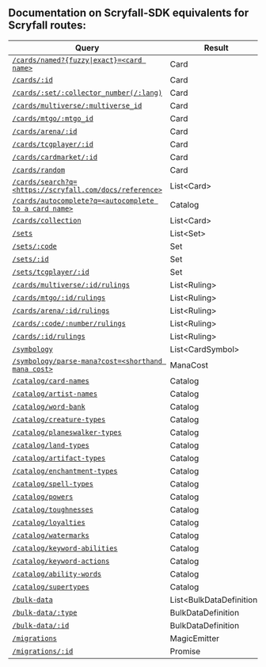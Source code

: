 ## Documentation on Scryfall-SDK equivalents for Scryfall routes:

| Query | Result |
| --- | --- |
| [`/cards/named?{fuzzy\|exact}=<card name>`](./DOCUMENTATION.md#cardsbyname-name-string-fuzzy--false-promisecard-) | Card |
| [`/cards/:id`](./DOCUMENTATION.md#cardsbyid-id-string-promisecard-) | Card |
| [`/cards/:set/:collector_number(/:lang)`](./DOCUMENTATION.md#cardsbyset-setcode-string-collectorid-number-lang-string-promisecard-) | Card |
| [`/cards/multiverse/:multiverse_id`](./DOCUMENTATION.md#cardsbymultiverseid-id-number-promisecard-) | Card |
| [`/cards/mtgo/:mtgo_id`](./DOCUMENTATION.md#cardsbymtgoid-id-number-promisecard-) | Card |
| [`/cards/arena/:id`](./DOCUMENTATION.md#cardsbyarenaid-id-number-promisecard-) | Card |
| [`/cards/tcgplayer/:id`](./DOCUMENTATION.md#cardsbytcgplayerid-id-number-promisecard-) | Card |
| [`/cards/cardmarket/:id`](./DOCUMENTATION.md#cardsbycardmarketid-id-number-promisecard-) | Card |
| [`/cards/random`](./DOCUMENTATION.md#cardsrandom-id-number-promisecard-) | Card |
| [`/cards/search?q=<https://scryfall.com/docs/reference>`](./DOCUMENTATION.md#cardssearch-query-string-magicemittercard-) | List\<Card\> |
| [`/cards/autocomplete?q=<autocomplete to a card name>`](./DOCUMENTATION.md#cardsautocompletename-name-string-promisestring-) | Catalog |
| [`/cards/collection`](./DOCUMENTATION.md#cardscollection-collection-cardidentifier-magicemittercard-) | List\<Card\> |
| [`/sets`](./DOCUMENTATION.md#setsall--promiseset-) | List\<Set\> |
| [`/sets/:code`](./DOCUMENTATION.md#setsbycode-code-string-promiseset-) | Set |
| [`/sets/:id`](./DOCUMENTATION.md#setsbyid-id-string-promiseset-) | Set |
| [`/sets/tcgplayer/:id`](./DOCUMENTATION.md#setsbytcgplayerid-id-number-promiseset-) | Set |
| [`/cards/multiverse/:id/rulings`](./DOCUMENTATION.md#rulingsbymultiverseid-id-number-promiseruling-) | List\<Ruling\> |
| [`/cards/mtgo/:id/rulings`](./DOCUMENTATION.md#rulingsbymtgoid-id-number-promiseruling-) | List\<Ruling\> |
| [`/cards/arena/:id/rulings`](./DOCUMENTATION.md#rulingsbyarenaid-id-number-promiseruling-) | List\<Ruling\> |
| [`/cards/:code/:number/rulings`](./DOCUMENTATION.md#rulingsbyset-code-string-collectornumber-string--number-promiseruling-) | List\<Ruling\> |
| [`/cards/:id/rulings`](./DOCUMENTATION.md#rulingsbyid-id-string-promiseruling-) | List\<Ruling\> |
| [`/symbology`](./DOCUMENTATION.md#symbologyall--promisecardsymbol-) | List\<CardSymbol\> |
| [`/symbology/parse-mana?cost=<shorthand mana cost>`](./DOCUMENTATION.md#symbologyparsemana-mana-string-promisemanacost-) | ManaCost |
| [`/catalog/card-names`](./DOCUMENTATION.md#catalogcardnames--promisestring-) | Catalog |
| [`/catalog/artist-names`](./DOCUMENTATION.md#catalogartistnames--promisestring-) | Catalog |
| [`/catalog/word-bank`](./DOCUMENTATION.md#catalogwordbank--promisestring-) | Catalog |
| [`/catalog/creature-types`](./DOCUMENTATION.md#catalogcreaturetypes--promisestring-) | Catalog |
| [`/catalog/planeswalker-types`](./DOCUMENTATION.md#catalogplaneswalkertypes--promisestring-) | Catalog |
| [`/catalog/land-types`](./DOCUMENTATION.md#cataloglandtypes--promisestring-) | Catalog |
| [`/catalog/artifact-types`](./DOCUMENTATION.md#catalogartifacttypes--promisestring-) | Catalog |
| [`/catalog/enchantment-types`](./DOCUMENTATION.md#catalogenchantmenttypes--promisestring-) | Catalog |
| [`/catalog/spell-types`](./DOCUMENTATION.md#catalogspelltypes--promisestring-) | Catalog |
| [`/catalog/powers`](./DOCUMENTATION.md#catalogpowers--promisestring-) | Catalog |
| [`/catalog/toughnesses`](./DOCUMENTATION.md#catalogtoughnesses--promisestring-) | Catalog |
| [`/catalog/loyalties`](./DOCUMENTATION.md#catalogloyalties--promisestring-) | Catalog |
| [`/catalog/watermarks`](./DOCUMENTATION.md#catalogwatermarks--promisestring-) | Catalog |
| [`/catalog/keyword-abilities`](./DOCUMENTATION.md#catalogwatermarks--promisestring-) | Catalog |
| [`/catalog/keyword-actions`](./DOCUMENTATION.md#catalogwatermarks--promisestring-) | Catalog |
| [`/catalog/ability-words`](./DOCUMENTATION.md#catalogwatermarks--promisestring-) | Catalog |
| [`/catalog/supertypes`](./DOCUMENTATION.md#catalogsupertypes--promisestring-) | Catalog |
| [`/bulk-data`](./DOCUMENTATION.md#bulkdatadefinitions--promisebulkdatadefinition-) | List\<BulkDataDefinition\> |
| [`/bulk-data/:type`](./DOCUMENTATION.md#bulkdatadefinitionbytype-type-bulkdatatype-promisebulkdatadefinition-) | BulkDataDefinition |
| [`/bulk-data/:id`](./DOCUMENTATION.md#bulkdatadefinitionbyid-id-string-promisebulkdatadefinition-) | BulkDataDefinition |
| [`/migrations`](./DOCUMENTATION.md#migrationsall-page-number-magicemittermigration-) | MagicEmitter<Migration> |
| [`/migrations/:id`](./DOCUMENTATION.md#migrationsall-id-string-promisemigration-) | Promise<Migration> |